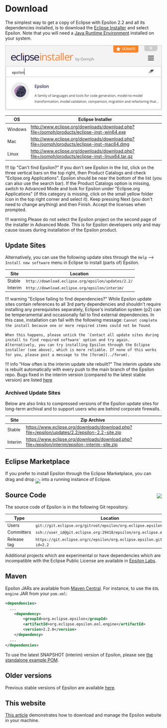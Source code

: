 # Download

The simplest way to get a copy of Eclipse with Epsilon 2.2 and all its dependencies installed, is to download the [Eclipse Installer](https://wiki.eclipse.org/Eclipse_Installer) and select Epsilon. Note that you will need a [Java Runtime Environment](https://adoptopenjdk.net/) installed on your system.

![Epsilon in Eclipse Installer](../assets/images/eclipse-installer.png)

| OS | Eclipse Installer |
| - | - |
| Windows | <http://www.eclipse.org/downloads/download.php?file=/oomph/products/eclipse-inst-win64.exe> |
| Mac | <http://www.eclipse.org/downloads/download.php?file=/oomph/products/eclipse-inst-mac64.dmg> |
| Linux | <http://www.eclipse.org/downloads/download.php?file=/oomph/products/eclipse-inst-linux64.tar.gz> |

!!! tip "Can't find Epsilon?"
	 If you don't see Epsilon in the list, click on the three vertical bars on the top right, then Product Catalogs and check "Eclipse.org Applications". Epsilon should be near the bottom of the list (you can also use the search bar). If the Product Catalogs option is missing, switch to Advanced Mode and look for Epsilon under "Eclipse.org Applications" (if this category is missing, click on the small yellow folder icon in the top right corner and select it). Keep pressing Next (you don't need to change anything) and then Finish. Accept the licenses when prompted.

!!! warning
	Please do not select the Epsilon project on the second page of the installer in Advanced Mode. This is for Epsilon developers only and may cause issues during installation of the Epsilon product.

## Update Sites

Alternatively, you can use the following update sites through the `Help` --> `Install new software` menu in Eclipse to install (parts of) Epsilon.

| Site | Location |
| - | - |
| Stable | `http://download.eclipse.org/epsilon/updates/2.2/`|
| Interim | `http://download.eclipse.org/epsilon/interim/`|

!!! warning "Eclipse failing to find dependencies?"
    While Epsilon update sites contain references to all 3rd party dependencies and shouldn't require installing any prerequisites separately, Eclipse's installation system (p2) can be temperamental and occasionally fail to find external dependencies. In this case, installation can fail with the following message: `Cannot complete the install because one or more required items could not be found`.

    When this happens, please untick the `Contact all update sites during install to find required software` option and try again. Alternatively, you can try installing Epsilon through the Eclipse installer (see above), which is more reliable. If none of this works for you, please post a message to the [forum](../forum).

!!! info "How often is the interim update site rebuilt?"
    The interim update site is rebuilt automatically with every push to the main branch of the Epsilon repo. Bugs fixed in the interim version (compared to the latest stable version) are listed [here](https://bugs.eclipse.org/bugs/buglist.cgi?bug_status=RESOLVED&list_id=17694438&product=epsilon&query_format=advanced)

### Archived Update Sites

Below are also links to compressed versions of the Epsilon update sites for long-term archival and to support users who are behind corporate firewalls.

| Site | Zip Archive |
| - | - |
| Stable | <https://www.eclipse.org/downloads/download.php?file=/epsilon/updates/2.2/epsilon-2.2-site.zip> |
| Interim | <https://www.eclipse.org/downloads/download.php?file=/epsilon/interim/epsilon-interim-site.zip> |

## Eclipse Marketplace

If you prefer to install Epsilon through the Eclipse Marketplace, you can drag and drop <a style="position:relative;top:8px" href="https://marketplace.eclipse.org/marketplace-client-intro?mpc_install=400" title="install"><img src="https://marketplace.eclipse.org/sites/all/modules/custom/marketplace/images/installbutton.png"/></a> into a running instance of Eclipse.

## Source Code <a href="https://ci.eclipse.org/epsilon/job/interim-kubernetes/job/master/lastBuild/"><img src="https://ci.eclipse.org/epsilon/job/interim-kubernetes/job/master/badge/icon" style="float:right;position:relative;top:7px"></a>

The source code of Epsilon is in the following Git repository.

| Type | Location |
| - | - |
| Users | `git://git.eclipse.org/gitroot/epsilon/org.eclipse.epsilon.git`|
| Committers | `ssh://user_id@git.eclipse.org:29418/epsilon/org.eclipse.epsilon.git`|
| Release tag | `https://git.eclipse.org/c/epsilon/org.eclipse.epsilon.git/tag/?id=2.2`|

Additional projects which are experimental or have dependencies which are incompatible with the Eclipse Public License are available in [Epsilon Labs](https://github.com/epsilonlabs).

## Maven

Epsilon JARs are available from [Maven Central](https://mvnrepository.com/artifact/org.eclipse.epsilon). For
instance, to use the `EOL engine` JAR from your `pom.xml`:

```xml
<dependencies>
  ...
	<dependency>
	    <groupId>org.eclipse.epsilon</groupId>
	    <artifactId>org.eclipse.epsilon.eol.engine</artifactId>
	    <version>2.2.0</version>
	</dependency>
  ...
</dependencies>

```

To use the latest SNAPSHOT (interim) version of Epsilon, please see [the standalone example POM](https://git.eclipse.org/c/epsilon/org.eclipse.epsilon.git/plain/examples/org.eclipse.epsilon.examples.standalone/pom.xml).

## Older versions

Previous stable versions of Epsilon are available [here](all-versions).

## This website

[This article](../doc/articles/manage-the-epsilon-website-locally) demonstrates how to download and manage the Epsilon website in your machine.
